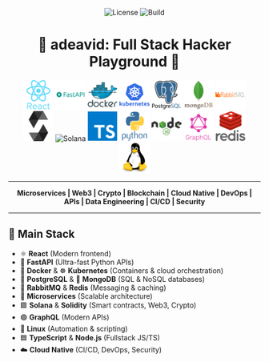 

<p align="center">
	<img src="https://img.shields.io/badge/license-MIT-green" alt="License" />
	<img src="https://img.shields.io/badge/build-passing-brightgreen" alt="Build" />
</p>

<h1 align="center">🚀 adeavid: Full Stack Hacker Playground 🚀</h1>

<p align="center">
	<img src="https://raw.githubusercontent.com/devicons/devicon/master/icons/react/react-original-wordmark.svg" height="60" alt="React" />
	<img src="https://raw.githubusercontent.com/devicons/devicon/master/icons/fastapi/fastapi-original-wordmark.svg" height="60" alt="FastAPI" />
	<img src="https://raw.githubusercontent.com/devicons/devicon/master/icons/docker/docker-original-wordmark.svg" height="60" alt="Docker" />
	<img src="https://raw.githubusercontent.com/devicons/devicon/master/icons/kubernetes/kubernetes-plain-wordmark.svg" height="60" alt="Kubernetes" />
	<img src="https://raw.githubusercontent.com/devicons/devicon/master/icons/postgresql/postgresql-original-wordmark.svg" height="60" alt="PostgreSQL" />
	<img src="https://raw.githubusercontent.com/devicons/devicon/master/icons/mongodb/mongodb-original-wordmark.svg" height="60" alt="MongoDB" />
	<img src="https://raw.githubusercontent.com/devicons/devicon/master/icons/rabbitmq/rabbitmq-original-wordmark.svg" height="60" alt="RabbitMQ" />
	<img src="https://raw.githubusercontent.com/devicons/devicon/master/icons/solidity/solidity-original.svg" height="60" alt="Solidity" />
	<img src="https://cryptologos.cc/logos/solana-sol-logo.svg?v=032" height="60" alt="Solana" />
	<img src="https://raw.githubusercontent.com/devicons/devicon/master/icons/typescript/typescript-original.svg" height="60" alt="TypeScript" />
	<img src="https://raw.githubusercontent.com/devicons/devicon/master/icons/python/python-original-wordmark.svg" height="60" alt="Python" />
	<img src="https://raw.githubusercontent.com/devicons/devicon/master/icons/nodejs/nodejs-original-wordmark.svg" height="60" alt="Node.js" />
	<img src="https://raw.githubusercontent.com/devicons/devicon/master/icons/graphql/graphql-plain-wordmark.svg" height="60" alt="GraphQL" />
	<img src="https://raw.githubusercontent.com/devicons/devicon/master/icons/redis/redis-original-wordmark.svg" height="60" alt="Redis" />
	<img src="https://raw.githubusercontent.com/devicons/devicon/master/icons/linux/linux-original.svg" height="60" alt="Linux" />
</p>

---

<p align="center">
	<b>Microservices | Web3 | Crypto | Blockchain | Cloud Native | DevOps | APIs | Data Engineering | CI/CD | Security</b>
</p>

---

## 🦾 Main Stack

- ⚛️ <b>React</b> (Modern frontend)
- 🐍 <b>FastAPI</b> (Ultra-fast Python APIs)
- 🐳 <b>Docker</b> & ☸️ <b>Kubernetes</b> (Containers & cloud orchestration)
- 🐘 <b>PostgreSQL</b> & 🍃 <b>MongoDB</b> (SQL & NoSQL databases)
- 🐇 <b>RabbitMQ</b> & <b>Redis</b> (Messaging & caching)
- 🦾 <b>Microservices</b> (Scalable architecture)
- 🟪 <b>Solana</b> & <b>Solidity</b> (Smart contracts, Web3, Crypto)
- 🟣 <b>GraphQL</b> (Modern APIs)
- 🐧 <b>Linux</b> (Automation & scripting)
- 🟦 <b>TypeScript</b> & <b>Node.js</b> (Fullstack JS/TS)
- ☁️ <b>Cloud Native</b> (CI/CD, DevOps, Security)

